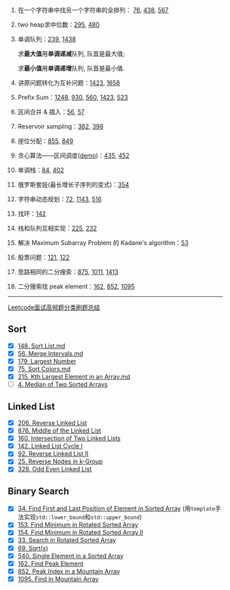1. 在一个字符串中找另一个字符串的全排列： [76](76.%20Minimum%20Window%20Substring.md), [438](438.%20Find%20All%20Anagrams%20in%20a%20String.md), [567](567.%20Permutation%20in%20String.md)

2. two heap求中位数：[295](295.%20Find%20Median%20from%20Data%20Stream.md), [480](480.%20Sliding%20Window%20Median.md)

3. 单调队列：[239](239.%20Sliding%20Window%20Maximum.md), [1438](1438.%20Longest%20Continuous%20Subarray%20With%20Absolute%20Diff.md)

    求**最大值**用**单调递减**队列, 队首是最大值;

    求**最小值**用**单调递增**队列, 队首是最小值.

4. 讲原问题转化为互补问题：[1423](1423.%20Maximum%20Points.md), [1658](1658.%20Minimum%20Operations%20to%20Reduce%20X%20to%20Zero.md)

5. Prefix Sum：[1248](1248.%20Count%20Number%20of%20Nice%20Subarrays.md), [930](930.%20Binary%20Subarrays%20With%20Sum.md), [560](560.%20Subarray%20Sum%20Equals%20K.md), [1423](1423.%20Maximum%20Points.md), [523](523.%20Continuous%20Subarray%20Sum.md)

6. 区间合并 & 插入：[56](56.%20Merge%20Intervals.md), [57](57.%20Insert%20Intervals.md)

7. Reservoir sampling：[382](382.%20Linked%20List%20Random%20Node.md), [398](398.%20Random%20Pick%20Index.md)

8. 座位分配：[855](855.%20Exam%20Room.md), [849](849.%20Maximize%20Distance%20to%20Closest%20Person.md)

9. 贪心算法——区间调度([demo](imgs/demo-interval-scheduling.ppt))：[435](435.%20Non-overlapping%20Intervals.md), [452](452.%20Minimum%20Number%20of%20Arrows%20to%20Burst%20Balloons.md)

10. 单调栈：[84](84.%20Largest%20Rectangle%20in%20Histogram.md), [402](402.%20Remove%20K%20Digits.md)

11. 俄罗斯套娃(最长增长子序列的变式)：[354](354.%20Russian%20Doll%20Envelopes.md)

12. 字符串动态规划：[72](72.%20Edit%20Distance.md), [1143](1143.%20Longest%20Common%20Subsequence.md), [516](516.%20Longest%20Palindromic%20Subsequence.md)

13. 找环：[142](142.%20Linked%20List%20Cycle%20II.md)

14. 栈和队列互相实现：[225](225.%20Implement%20Stack%20using%20Queues), [232](232.%20Implement%20Queue%20using%20Stacks.md)

15. 解决 Maximum Subarray Problem 的 Kadane's algorithm：[53](53.%20Maximum%20Subarray.md)

16. 股票问题：[121](121.%20Best%20Time%20to%20Buy%20and%20Sell%20Stock.md), [122](122.%20Best%20Time%20to%20Buy%20and%20Sell%20Stock%20II.md)

17. 思路相同的二分搜索：[875](875.%20Koko%20Eating%20Bananas.md), [1011](1011.%20Capacity%20To%20Ship%20Packages%20Within%20D%20Days.md), [1413](1413.%20Minimum%20Value%20to%20Get%20Positive%20Step%20by%20Step%20Sum.md)

18. 二分搜索找 peak element：[162](162.%20Find%20Peak%20Element.md), [852](852.%20Peak%20Index%20in%20a%20Mountain%20Array.md), [1095](1095.%20Find%20in%20Mountain%20Array.md)

***
[Leetcode面试高频题分类刷题总结](https://zhuanlan.zhihu.com/p/349940945)

## Sort
- [x] [148. Sort List.md](148.%20Sort%20List.md)
- [x] [56. Merge Intervals.md](56.%20Merge%20Intervals.md)
- [x] [179. Largest Number](179.%20Largest%20Number.md)
- [x] [75. Sort Colors.md](75.%20Sort%20Colors.md)
- [x] [215. Kth Largest Element in an Array.md](215.%20Kth%20Largest%20Element%20in%20an%20Array.md)
- [ ] [4. Median of Two Sorted Arrays]()

## Linked List
- [x] [206. Reverse Linked List](206.%20Reverse%20Linked%20List.md)
- [x] [876. Middle of the Linked List](876.%20Middle%20of%20the%20Linked%20List.md)
- [x] [160. Intersection of Two Linked Lists](160.%20Intersection%20of%20Two%20Linked%20Lists.md)
- [x] [142. Linked List Cycle I](142.%20Linked%20List%20Cycle%20I.md)
- [x] [92. Reverse Linked List II](92.%20Reverse%20Linked%20List%20II.md)
- [x] [25. Reverse Nodes in k-Group](25.%20Reverse%20Nodes%20in%20k-Group.md)
- [x] [328. Odd Even Linked List](328.%20Odd%20Even%20Linked%20List.md)

## Binary Search
- [x] [34. Find First and Last Position of Element in Sorted Array](34.%20Find%20First%20and%20Last%20Position%20of%20Element%20in%20Sorted%20Array.md) (用`template`手法实现`std::lower_bound`和`std::upper_bound`)
- [x] [153. Find Minimum in Rotated Sorted Array](153.%20Find%20Minimum%20in%20Rotated%20Sorted%20Array.md)
- [x] [154. Find Minimum in Rotated Sorted Array II](154.%20Find%20Minimum%20in%20Rotated%20Sorted%20Array%20II.md)
- [x] [33. Search in Rotated Sorted Array](33.%20Search%20in%20Rotated%20Sorted%20Array.md)
- [x] [69. Sqrt(x)](69.%20Sqrt(x).md)
- [x] [540. Single Element in a Sorted Array](540.%20Single%20Element%20in%20a%20Sorted%20Array.md)
- [x] [162. Find Peak Element](162.%20Find%20Peak%20Element.md)
- [x] [852. Peak Index in a Mountain Array](852.%20Peak%20Index%20in%20a%20Mountain%20Array.md)
- [x] [1095. Find in Mountain Array](1095.%20Find%20in%20Mountain%20Array.md)
